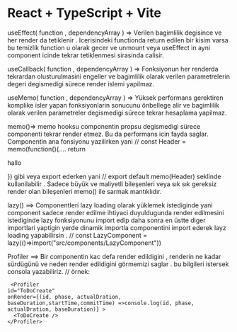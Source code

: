 # React + TypeScript + Vite

useEffect( function , dependencyArray ) => Verilen bagimlilik degisince ve her render da tetiklenir . Icerisindeki functionda return edilen bir kisim varsa bu temizlik function u olarak gecer ve unmount veya useEffect in ayni component icinde tekrar tetiklenmesi sirasinda calisir.

useCallback( function , dependencyArray ) => Fonksiyonun her renderda tekrardan olusturulmasini engeller ve bagimlilik olarak verilen parametrelerin degeri degismedigi sürece render islemi yapilmaz.

useMemo( function , dependencyArray ) => Yüksek performans gerektiren komplike isler yapan fonksiyonlarin sonucunu önbellege alir ve bagimlilik olarak verilen parametreler degismedigi sürece tekrar hesaplama yapilmaz.

memo()=> memo hooksu componentin propsu degismedigi sürece componenti tekrar render etmez. Bu da performans icin fayda saglar. Componentin ana fonsiyonu yazilirken yani // const Header = memo(function(){.... return <p>hallo</p>}) gibi veya export ederken
yani // export default memo(Header) seklinde kullanilabilir . Sadece büyük ve maliyetli bileşenleri veya sık sık gereksiz render olan bileşenleri memo() ile sarmak mantıklıdır.

lazy() ==> Componentleri lazy loading olarak yüklemek istediginde yani component sadece render edilme ihtiyaci duyuldugunda render edilmesini istediginde lazy fonksiyonunu import edip daha sonra en üstte diger importlari yaptigin yerde dinamik importla componentini import ederek layz loading yapabilirsin . // const LazyComponent = lazy(()=>import("src/components/LazyComponent"))

Profiler ==> Bir componentin kac defa render edildigini , renderin ne kadar sürdügünü ve neden render edildigini görmemizi saglar . bu bilgileri istersek consola yazabiliriz. // örnek:

```
 <Profiler
id="ToDoCreate"
onRender={(id, phase, actualDration, baseDuration,startTime,commitTime) =>console.log(id, phase, actualDration, baseDuration)} >
  <ToDoCreate />
</Profiler>
```
